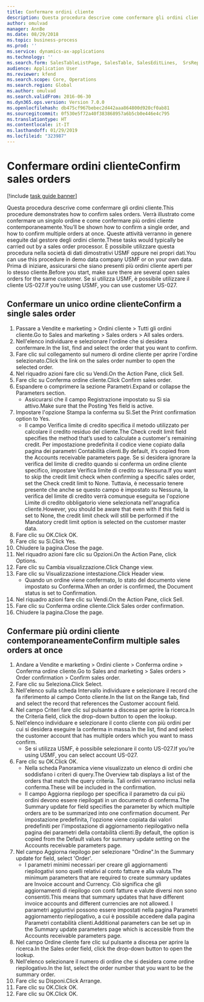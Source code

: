 ```yaml
---
title: Confermare ordini cliente
description: Questa procedura descrive come confermare gli ordini cliente.
author: omulvad
manager: AnnBe
ms.date: 08/29/2018
ms.topic: business-process
ms.prod: ''
ms.service: dynamics-ax-applications
ms.technology: ''
ms.search.form: SalesTableListPage, SalesTable, SalesEditLines,  SrsReportViewerForm, CustConfirmJournal, SysQueryForm, SysQueryFieldLookUp, SysLookup, SalesParmIdLookup
audience: Application User
ms.reviewer: kfend
ms.search.scope: Core, Operations
ms.search.region: Global
ms.author: omulvad
ms.search.validFrom: 2016-06-30
ms.dyn365.ops.version: Version 7.0.0
ms.openlocfilehash: db475cf967bebec2d442aaa864800d920cf0ab81
ms.sourcegitcommit: 0f530e5f72a40f383868957a6b5cb0e446e4c795
ms.translationtype: HT
ms.contentlocale: it-IT
ms.lasthandoff: 01/29/2019
ms.locfileid: "323987"
---
```

# <a name="confirm-sales-orders"></a><span data-ttu-id="0c748-103">Confermare ordini cliente</span><span class="sxs-lookup"><span data-stu-id="0c748-103">Confirm sales orders</span></span>

[!include [task guide banner](../../includes/task-guide-banner.md)]

<span data-ttu-id="0c748-104">Questa procedura descrive come confermare gli ordini cliente.</span><span class="sxs-lookup"><span data-stu-id="0c748-104">This procedure demonstrates how to confirm sales orders.</span></span> <span data-ttu-id="0c748-105">Verrà illustrato come confermare un singolo ordine e come confermare più ordini cliente contemporaneamente.</span><span class="sxs-lookup"><span data-stu-id="0c748-105">You’ll be shown how to confirm a single order, and how to confirm multiple orders at once.</span></span> <span data-ttu-id="0c748-106">Queste attività verranno in genere eseguite dal gestore degli ordini cliente.</span><span class="sxs-lookup"><span data-stu-id="0c748-106">These tasks would typically be carried out by a sales order processor.</span></span> <span data-ttu-id="0c748-107">È possibile utilizzare questa procedura nella società di dati dimostrativi USMF oppure nei propri dati.</span><span class="sxs-lookup"><span data-stu-id="0c748-107">You can use this procedure in demo data company USMF or on your own data.</span></span> <span data-ttu-id="0c748-108">Prima di iniziare, assicurarsi che siano presenti più ordini cliente aperti per lo stesso cliente.</span><span class="sxs-lookup"><span data-stu-id="0c748-108">Before you start, make sure there are several open sales orders for the same customer.</span></span> <span data-ttu-id="0c748-109">Se si utilizza USMF, è possibile utilizzare il cliente US-027.</span><span class="sxs-lookup"><span data-stu-id="0c748-109">If you’re using USMF, you can use customer US-027.</span></span>


## <a name="confirm-a-single-sales-order"></a><span data-ttu-id="0c748-110">Confermare un unico ordine cliente</span><span class="sxs-lookup"><span data-stu-id="0c748-110">Confirm a single sales order</span></span>
1. <span data-ttu-id="0c748-111">Passare a Vendite e marketing > Ordini cliente > Tutti gli ordini cliente.</span><span class="sxs-lookup"><span data-stu-id="0c748-111">Go to Sales and marketing > Sales orders > All sales orders.</span></span>
2. <span data-ttu-id="0c748-112">Nell'elenco individuare e selezionare l'ordine che si desidera confermare.</span><span class="sxs-lookup"><span data-stu-id="0c748-112">In the list, find and select the order that you want to confirm.</span></span>
3. <span data-ttu-id="0c748-113">Fare clic sul collegamento sul numero di ordine cliente per aprire l'ordine selezionato.</span><span class="sxs-lookup"><span data-stu-id="0c748-113">Click the link on the sales order number to open the selected order.</span></span>
4. <span data-ttu-id="0c748-114">Nel riquadro azioni fare clic su Vendi.</span><span class="sxs-lookup"><span data-stu-id="0c748-114">On the Action Pane, click Sell.</span></span>
5. <span data-ttu-id="0c748-115">Fare clic su Conferma ordine cliente.</span><span class="sxs-lookup"><span data-stu-id="0c748-115">Click Confirm sales order.</span></span>
6. <span data-ttu-id="0c748-116">Espandere o comprimere la sezione Parametri.</span><span class="sxs-lookup"><span data-stu-id="0c748-116">Expand or collapse the Parameters section.</span></span>
    * <span data-ttu-id="0c748-117">Assicurarsi che il campo Registrazione impostato su Sì sia attivo.</span><span class="sxs-lookup"><span data-stu-id="0c748-117">Make sure that the Posting Yes field is active.</span></span>  
7. <span data-ttu-id="0c748-118">Impostare l'opzione Stampa la conferma su Sì.</span><span class="sxs-lookup"><span data-stu-id="0c748-118">Set the Print confirmation option to Yes.</span></span>
    * <span data-ttu-id="0c748-119">Il campo Verifica limite di credito specifica il metodo utilizzato per calcolare il credito residuo del cliente.</span><span class="sxs-lookup"><span data-stu-id="0c748-119">The Check credit limit field specifies the method that’s used to calculate a customer's remaining credit.</span></span> <span data-ttu-id="0c748-120">Per impostazione predefinita il codice viene copiato dalla pagina dei parametri Contabilità clienti.</span><span class="sxs-lookup"><span data-stu-id="0c748-120">By default, it’s copied from the Accounts receivable parameters page.</span></span> <span data-ttu-id="0c748-121">Se si desidera ignorare la verifica del limite di credito quando si conferma un ordine cliente specifico, impostare Verifica limite di credito su Nessuna.</span><span class="sxs-lookup"><span data-stu-id="0c748-121">If you want to skip the credit limit check when confirming a specific sales order, set the Check credit limit to None.</span></span> <span data-ttu-id="0c748-122">Tuttavia, è necessario tenere presente che anche se questo campo è impostato su Nessuna, la verifica del limite di credito verrà comunque eseguita se l'opzione Limite di credito obbligatorio viene selezionata nell'anagrafica cliente.</span><span class="sxs-lookup"><span data-stu-id="0c748-122">However, you should be aware that even with if this field is set to None, the credit limit check will still be performed if the Mandatory credit limit option is selected on the customer master data.</span></span>  
8. <span data-ttu-id="0c748-123">Fare clic su OK.</span><span class="sxs-lookup"><span data-stu-id="0c748-123">Click OK.</span></span>
9. <span data-ttu-id="0c748-124">Fare clic su Sì.</span><span class="sxs-lookup"><span data-stu-id="0c748-124">Click Yes.</span></span>
10. <span data-ttu-id="0c748-125">Chiudere la pagina.</span><span class="sxs-lookup"><span data-stu-id="0c748-125">Close the page.</span></span>
11. <span data-ttu-id="0c748-126">Nel riquadro azioni fare clic su Opzioni.</span><span class="sxs-lookup"><span data-stu-id="0c748-126">On the Action Pane, click Options.</span></span>
12. <span data-ttu-id="0c748-127">Fare clic su Cambia visualizzazione.</span><span class="sxs-lookup"><span data-stu-id="0c748-127">Click Change view.</span></span>
13. <span data-ttu-id="0c748-128">Fare clic su Visualizzazione intestazione.</span><span class="sxs-lookup"><span data-stu-id="0c748-128">Click Header view.</span></span>
    * <span data-ttu-id="0c748-129">Quando un ordine viene confermato, lo stato del documento viene impostato su Conferma.</span><span class="sxs-lookup"><span data-stu-id="0c748-129">When an order is confirmed, the Document status is set to Confirmation.</span></span>  
14. <span data-ttu-id="0c748-130">Nel riquadro azioni fare clic su Vendi.</span><span class="sxs-lookup"><span data-stu-id="0c748-130">On the Action Pane, click Sell.</span></span>
15. <span data-ttu-id="0c748-131">Fare clic su Conferma ordine cliente.</span><span class="sxs-lookup"><span data-stu-id="0c748-131">Click Sales order confirmation.</span></span>
16. <span data-ttu-id="0c748-132">Chiudere la pagina.</span><span class="sxs-lookup"><span data-stu-id="0c748-132">Close the page.</span></span>

## <a name="confirm-multiple-sales-orders-at-once"></a><span data-ttu-id="0c748-133">Confermare più ordini cliente contemporaneamente</span><span class="sxs-lookup"><span data-stu-id="0c748-133">Confirm multiple sales orders at once</span></span>
1. <span data-ttu-id="0c748-134">Andare a Vendite e marketing > Ordini cliente > Conferma ordine > Conferma ordine cliente.</span><span class="sxs-lookup"><span data-stu-id="0c748-134">Go to Sales and marketing > Sales orders > Order confirmation > Confirm sales order.</span></span>
2. <span data-ttu-id="0c748-135">Fare clic su Seleziona.</span><span class="sxs-lookup"><span data-stu-id="0c748-135">Click Select.</span></span>
3. <span data-ttu-id="0c748-136">Nell'elenco sulla scheda Intervallo individuare e selezionare il record che fa riferimento al campo Conto cliente.</span><span class="sxs-lookup"><span data-stu-id="0c748-136">In the list on the Range tab, find and select the record that references the Customer account field.</span></span>
4. <span data-ttu-id="0c748-137">Nel campo Criteri fare clic sul pulsante a discesa per aprire la ricerca.</span><span class="sxs-lookup"><span data-stu-id="0c748-137">In the Criteria field, click the drop-down button to open the lookup.</span></span>
5. <span data-ttu-id="0c748-138">Nell'elenco individuare e selezionare il conto cliente con più ordini per cui si desidera eseguire la conferma in massa.</span><span class="sxs-lookup"><span data-stu-id="0c748-138">In the list, find and select the customer account that has multiple orders which you want to mass confirm.</span></span>
    * <span data-ttu-id="0c748-139">Se si utilizza USMF, è possibile selezionare il conto US-027.</span><span class="sxs-lookup"><span data-stu-id="0c748-139">If you’re using USMF, you can select account US-027.</span></span>  
6. <span data-ttu-id="0c748-140">Fare clic su OK.</span><span class="sxs-lookup"><span data-stu-id="0c748-140">Click OK.</span></span>
    * <span data-ttu-id="0c748-141">Nella scheda Panoramica viene visualizzato un elenco di ordini che soddisfano i criteri di query.</span><span class="sxs-lookup"><span data-stu-id="0c748-141">The Overview tab displays a list of the orders that match the query criteria.</span></span> <span data-ttu-id="0c748-142">Tali ordini verranno inclusi nella conferma.</span><span class="sxs-lookup"><span data-stu-id="0c748-142">These will be included in the confirmation.</span></span>  
    * <span data-ttu-id="0c748-143">Il campo Aggiorna riepilogo per specifica il parametro da cui più ordini devono essere riepilogati in un documento di conferma.</span><span class="sxs-lookup"><span data-stu-id="0c748-143">The Summary update for field specifies the parameter by which multiple orders are to be summarized into one confirmation document.</span></span> <span data-ttu-id="0c748-144">Per impostazione predefinita, l'opzione viene copiata dai valori predefiniti per l'impostazione di aggiornamento riepilogativo nella pagina dei parametri della contabilità clienti.</span><span class="sxs-lookup"><span data-stu-id="0c748-144">By default, the option is copied from the Default values for summary update setting on the Accounts receivable parameters page.</span></span>  
7. <span data-ttu-id="0c748-145">Nel campo Aggiorna riepilogo per selezionare "Ordine".</span><span class="sxs-lookup"><span data-stu-id="0c748-145">In the Summary update for field, select 'Order'.</span></span>
    * <span data-ttu-id="0c748-146">I parametri minimi necessari per creare gli aggiornamenti riepilogativi sono quelli relativi al conto fatture e alla valuta.</span><span class="sxs-lookup"><span data-stu-id="0c748-146">The minimum parameters that are required to create summary updates are Invoice account and Currency.</span></span> <span data-ttu-id="0c748-147">Ciò significa che gli aggiornamenti di riepilogo con conti fatture e valute diversi non sono consentiti.</span><span class="sxs-lookup"><span data-stu-id="0c748-147">This means that summary updates that have different invoice accounts and different currencies are not allowed.</span></span> <span data-ttu-id="0c748-148">I parametri aggiuntivi possono essere impostati nella pagina Parametri aggiornamento riepilogativo, a cui è possibile accedere dalla pagina Parametri contabilità clienti.</span><span class="sxs-lookup"><span data-stu-id="0c748-148">Additional parameters can be set up in the Summary update parameters page which is accessible from the Accounts receivable parameters page.</span></span>  
8. <span data-ttu-id="0c748-149">Nel campo Ordine cliente fare clic sul pulsante a discesa per aprire la ricerca.</span><span class="sxs-lookup"><span data-stu-id="0c748-149">In the Sales order field, click the drop-down button to open the lookup.</span></span>
9. <span data-ttu-id="0c748-150">Nell'elenco selezionare il numero di ordine che si desidera come ordine riepilogativo.</span><span class="sxs-lookup"><span data-stu-id="0c748-150">In the list, select the order number that you want to be the summary order.</span></span>
10. <span data-ttu-id="0c748-151">Fare clic su Disponi.</span><span class="sxs-lookup"><span data-stu-id="0c748-151">Click Arrange.</span></span>
11. <span data-ttu-id="0c748-152">Fare clic su OK.</span><span class="sxs-lookup"><span data-stu-id="0c748-152">Click OK.</span></span>
12. <span data-ttu-id="0c748-153">Fare clic su OK.</span><span class="sxs-lookup"><span data-stu-id="0c748-153">Click OK.</span></span>

